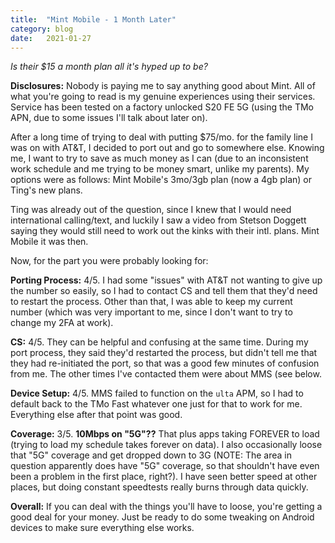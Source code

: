 ```yaml
---
title:  "Mint Mobile - 1 Month Later"
category: blog
date:   2021-01-27
---
```


*Is their $15 a month plan all it's hyped up to be?*

**Disclosures:** Nobody is paying me to say anything good about Mint. All of what you're going to read is my genuine experiences using their services. Service has been tested on a factory unlocked S20 FE 5G (using the TMo APN, due to some issues I'll talk about later on).

After a long time of trying to deal with putting $75/mo. for the family line I was on with AT&T, I decided to port out and go to somewhere else. Knowing me, I want to try to save as much money as I can (due to an inconsistent work schedule and me trying to be money smart, unlike my parents). My options were as follows: Mint Mobile's 3mo/3gb plan (now a 4gb plan) or Ting's new plans.

Ting was already out of the question, since I knew that I would need international calling/text, and luckily I saw a video from Stetson Doggett saying they would still need to work out the kinks with their intl. plans. Mint Mobile it was then.

Now, for the part you were probably looking for:

**Porting Process:** 4/5. I had some "issues" with AT&T not wanting to give up the number so easily, so I had to contact CS and tell them that they'd need to restart the process. Other than that, I was able to keep my current number (which was very important to me, since I don't want to try to change my 2FA at work).

**CS:** 4/5. They can be helpful and confusing at the same time. During my port process, they said they'd restarted the process, but didn't tell me that they had re-initiated the port, so that was a good few minutes of confusion from me. The other times I've contacted them were about MMS (see below.

**Device Setup:** 4/5. MMS failed to function on the `ulta` APM, so I had to default back to the TMo Fast whatever one just for that to work for me. Everything else after that point was good.

**Coverage:** 3/5. **10Mbps on "5G"??** That plus apps taking FOREVER to load (trying to load my schedule takes forever on data). I also occasionally loose that "5G" coverage and get dropped down to 3G (NOTE: The area in question apparently does have "5G" coverage, so that shouldn't have even been a problem in the first place, right?). I have seen better speed at other places, but doing constant speedtests really burns through data quickly.

**Overall:** If you can deal with the things you'll have to loose, you're getting a good deal for your money. Just be ready to do some tweaking on Android devices to make sure everything else works.

